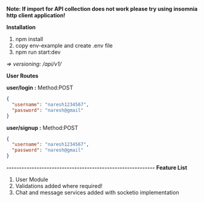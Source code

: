 **Note: If import for API collection does not work please try using insomnia http client application!**

**Installation**
1) npm install
2) copy env-example and create .env file
3) npm run start:dev

_=> versioning: /api/v1/_

**User Routes**

**user/login :**
Method:POST

```json
{
  "username": "naresh1234567",
  "password": "naresh@gmail"
}
```

**user/signup :**
Method:POST

```json
{
  "username": "naresh1234567",
  "password": "naresh@gmail"
}
```

**-----------------------------------------------------------**
**Feature List**
1) User Module
2) Validations added where required! 
3) Chat and message services added with socketio implementation
